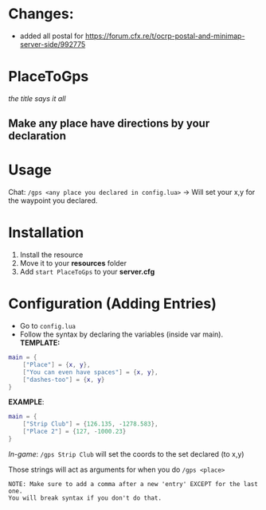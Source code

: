 # Changes:
+ added all postal for https://forum.cfx.re/t/ocrp-postal-and-minimap-server-side/992775

# PlaceToGps
*the title says it all*
## Make any place have directions by your declaration

# Usage
Chat: `/gps <any place you declared in config.lua>` -> Will set your x,y for the waypoint you declared.

# Installation
 1. Install the resource
 2. Move it to your **resources** folder
 3. Add `start PlaceToGps` to your **server.cfg**
 
 # Configuration (Adding Entries)
* Go to `config.lua`
* Follow the syntax by declaring the variables (inside var main).
  **TEMPLATE:** 
```lua
main = {
    ["Place"] = {x, y},
    ["You can even have spaces"] = {x, y},
    ["dashes-too"] = {x, y}
}
```
**EXAMPLE**: 
```lua
main = {
    ["Strip Club"] = {126.135, -1278.583},
    ["Place 2"] = {127, -1000.23}
}
```
*In-game*: `/gps Strip Club` will set the coords to the set declared (to x,y)
   
Those strings will act as arguments for when you do `/gps <place>`
  
```
NOTE: Make sure to add a comma after a new 'entry' EXCEPT for the last one. 
You will break syntax if you don't do that.
```

